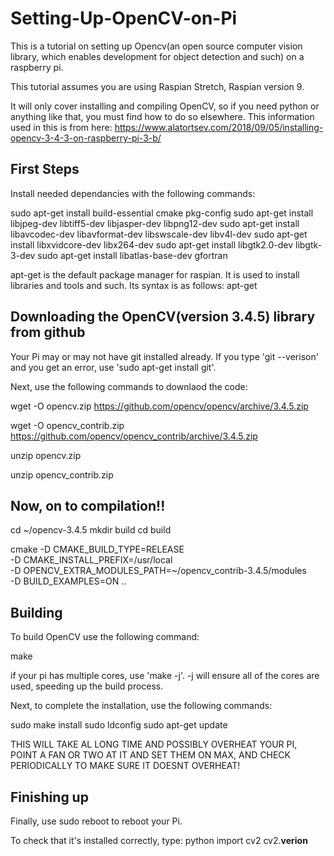 # Setting-Up-OpenCV-on-Pi
This is a tutorial on setting up Opencv(an open source computer vision library, which enables development for object detection and such) on a raspberry pi.

This tutorial assumes you are using Raspian Stretch, Raspian version 9.

It will only cover installing and compiling OpenCV, so if you need python or anything like that, you must find how to do so elsewhere. This information used in this is from here: https://www.alatortsev.com/2018/09/05/installing-opencv-3-4-3-on-raspberry-pi-3-b/

## First Steps

Install needed dependancies with the following commands:

sudo apt-get install build-essential cmake pkg-config
sudo apt-get install libjpeg-dev libtiff5-dev libjasper-dev libpng12-dev
sudo apt-get install libavcodec-dev libavformat-dev libswscale-dev libv4l-dev
sudo apt-get install libxvidcore-dev libx264-dev
sudo apt-get install libgtk2.0-dev libgtk-3-dev
sudo apt-get install libatlas-base-dev gfortran

apt-get is the default package manager for raspian. It is used to install libraries and tools and such.
Its syntax is as follows:
apt-get <command> <package-name>

## Downloading the OpenCV(version 3.4.5) library from github

Your Pi may or may not have git installed already. If you type 'git --verison' and you get an error, use 'sudo apt-get install git'.

Next, use the following commands to downlaod the code:

wget -O opencv.zip https://github.com/opencv/opencv/archive/3.4.5.zip

wget -O opencv_contrib.zip https://github.com/opencv/opencv_contrib/archive/3.4.5.zip

unzip opencv.zip

unzip opencv_contrib.zip

## Now, on to compilation!!

cd ~/opencv-3.4.5
mkdir build
cd build

cmake -D CMAKE_BUILD_TYPE=RELEASE \
    -D CMAKE_INSTALL_PREFIX=/usr/local \
    -D OPENCV_EXTRA_MODULES_PATH=~/opencv_contrib-3.4.5/modules \
    -D BUILD_EXAMPLES=ON ..
    
## Building
To build OpenCV use the following command:

make

if your pi has multiple cores, use 'make -j<number of cores>'.
-j<number of cores> will ensure all of the cores are used, speeding up the build process.
  
Next, to complete the installation, use the following commands:

sudo make install
sudo ldconfig
sudo apt-get update

THIS WILL TAKE AL LONG TIME AND POSSIBLY OVERHEAT YOUR PI, POINT A FAN OR TWO AT IT AND SET THEM ON MAX, AND CHECK PERIODICALLY TO MAKE SURE IT DOESNT OVERHEAT!
## Finishing up

Finally, use 
sudo reboot
to reboot your Pi.

To check that it's installed correctly, type:
python
import cv2
cv2.__verion__
